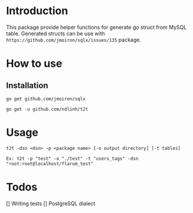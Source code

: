 # Introduction

This package provide helper functions for generate go struct from MySQL table.
Generated structs can be use with `https://github.com/jmoiron/sqlx/issues/135` package.

# How to use

## Installation

    go get github.com/jmoiron/sqlx

    go get -u github.com/ndlinh/t2t

# Usage

    t2t -dsn <dsn> -p <package name> [-o output directory] [-t tables]

    Ex: t2t -p "test" -o "./test" -t "users_tags" -dsn "root:root@localhost/flarum_test"

# Todos

[] Writing tests
[] PostgreSQL dialect
